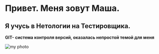 # Привет. Меня зовут Маша.
## Я учусь в Нетологии на Тестировщика.
**GIT- система контроля версий, оказалась непростой темой для меня** 

![my photo]("C:\Users\Administrator\Desktop\Безназвания.jpg")

